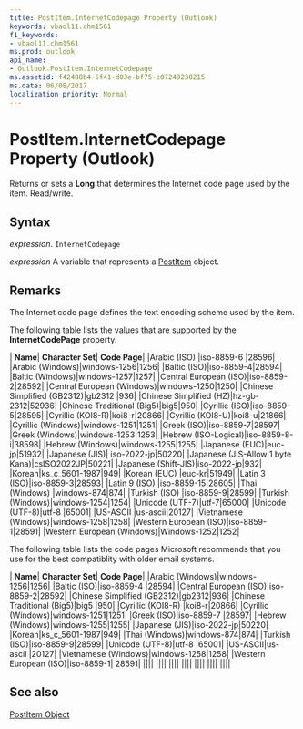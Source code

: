 ```yaml
---
title: PostItem.InternetCodepage Property (Outlook)
keywords: vbaol11.chm1561
f1_keywords:
- vbaol11.chm1561
ms.prod: outlook
api_name:
- Outlook.PostItem.InternetCodepage
ms.assetid: f42488b4-5f41-d03e-bf75-c07249230215
ms.date: 06/08/2017
localization_priority: Normal
---
```



# PostItem.InternetCodepage Property (Outlook)

Returns or sets a  **Long** that determines the Internet code page used by the item. Read/write.


## Syntax

_expression_. `InternetCodepage`

_expression_ A variable that represents a [PostItem](./Outlook.PostItem.md) object.


## Remarks

The Internet code page defines the text encoding scheme used by the item.

The following table lists the values that are supported by the  **InternetCodePage** property.



| **Name**| **Character Set**| **Code Page**|
|Arabic (ISO) |iso-8859-6 |28596|
|Arabic (Windows)|windows-1256|1256|
|Baltic (ISO)|iso-8859-4|28594|
|Baltic (Windows)|windows-1257|1257|
|Central European (ISO)|iso-8859-2|28592|
|Central European (Windows)|windows-1250|1250|
|Chinese Simplified (GB2312)|gb2312 |936|
|Chinese Simplified (HZ)|hz-gb-2312|52936|
|Chinese Traditional (Big5)|big5|950|
|Cyrillic (ISO)|iso-8859-5|28595|
|Cyrillic (KOI8-R)|koi8-r|20866|
|Cyrillic (KOI8-U)|koi8-u|21866|
|Cyrillic (Windows)|windows-1251|1251|
|Greek (ISO)|iso-8859-7|28597|
|Greek (Windows)|windows-1253|1253|
|Hebrew (ISO-Logical)|iso-8859-8-i|38598|
|Hebrew (Windows)|windows-1255|1255|
|Japanese (EUC)|euc-jp|51932|
|Japanese (JIS)| iso-2022-jp|50220|
|Japanese (JIS-Allow 1 byte Kana)|csISO2022JP|50221|
|Japanese (Shift-JIS)|iso-2022-jp|932|
|Korean|ks_c_5601-1987|949|
|Korean (EUC) |euc-kr|51949|
|Latin 3 (ISO)|iso-8859-3|28593|
|Latin 9 (ISO) |iso-8859-15|28605|
|Thai (Windows) |windows-874|874|
|Turkish (ISO) |iso-8859-9|28599|
|Turkish (Windows)|windows-1254|1254|
|Unicode (UTF-7)|utf-7|65000|
|Unicode (UTF-8)|utf-8 |65001|
|US-ASCII |us-ascii|20127|
|Vietnamese (Windows)|windows-1258|1258|
|Western European (ISO)|iso-8859-1|28591|
|Western European (Windows)|Windows-1252|1252|

The following table lists the code pages Microsoft recommends that you use for the best compatiblity with older email systems.



| **Name**| **Character Set**| **Code Page**|
|Arabic (Windows)|windows-1256|1256|
|Baltic (ISO)|iso-8859-4 |28594|
|Central European (ISO)|iso-8859-2|28592|
|Chinese Simplified (GB2312)|gb2312|936|
|Chinese Traditional (Big5)|big5 |950|
|Cyrillic (KOI8-R) |koi8-r|20866|
|Cyrillic (Windows)|windows-1251|1251|
|Greek (ISO)|iso-8859-7 |28597|
|Hebrew (Windows)|windows-1255|1255|
|Japanese (JIS)|iso-2022-jp|50220|
|Korean|ks_c_5601-1987|949|
|Thai (Windows)|windows-874|874|
|Turkish (ISO)|iso-8859-9|28599|
|Unicode (UTF-8)|utf-8 |65001|
|US-ASCII|us-ascii |20127|
|Vietnamese (Windows)|windows-1258|1258|
|Western European (ISO)|iso-8859-1| 28591|
||||
||||
||||
||||
||||
||||
||||

## See also


[PostItem Object](Outlook.PostItem.md)

